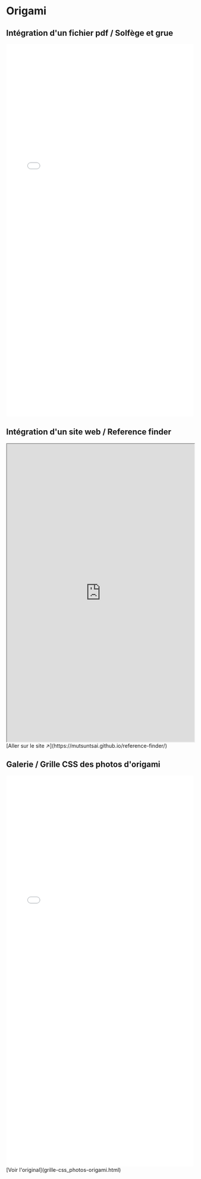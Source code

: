 # Origami

## Intégration d'un fichier pdf / Solfège et grue
<embed src="origami/mfpp_solfege.pdf" type="application/pdf" style="height: 1000px; width: 100%">


## Intégration d'un site web / Reference finder
<iframe title="Reference finder" style="height: 800px; width: 100%"src="https://mutsuntsai.github.io/reference-finder/" frameberder="0" allowfullscreen></iframe>
[Aller sur le site ↗](https://mutsuntsai.github.io/reference-finder/)

## Galerie / Grille CSS des photos d'origami

<iframe title="grille-css-photos-origami>" style="max-height: 1200px; min-height: 1050px; width: 100%" src="origami/grille-css_photos-origami.html" frameborder="0" allowfullscreen></iframe>
[Voir l'original](grille-css_photos-origami.html)
